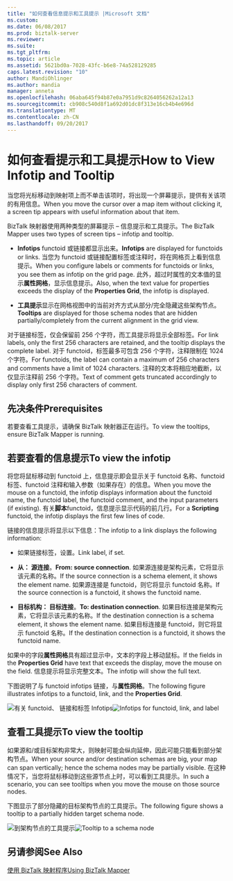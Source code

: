 ```yaml
---
title: "如何查看信息提示和工具提示 |Microsoft 文档"
ms.custom: 
ms.date: 06/08/2017
ms.prod: biztalk-server
ms.reviewer: 
ms.suite: 
ms.tgt_pltfrm: 
ms.topic: article
ms.assetid: 5621bd0a-7028-43fc-b6e8-74a528129285
caps.latest.revision: "10"
author: MandiOhlinger
ms.author: mandia
manager: anneta
ms.openlocfilehash: 06aba645f94b87e0a7951d9c8264056262a12a13
ms.sourcegitcommit: cb908c540d8f1a692d01dc8f313e16cb4b4e696d
ms.translationtype: MT
ms.contentlocale: zh-CN
ms.lasthandoff: 09/20/2017
---
```

# <a name="how-to-view-infotip-and-tooltip"></a><span data-ttu-id="477a7-102">如何查看提示和工具提示</span><span class="sxs-lookup"><span data-stu-id="477a7-102">How to View Infotip and Tooltip</span></span>
<span data-ttu-id="477a7-103">当您将光标移动到映射项上而不单击该项时，将出现一个屏幕提示，提供有关该项的有用信息。</span><span class="sxs-lookup"><span data-stu-id="477a7-103">When you move the cursor over a map item without clicking it, a screen tip appears with useful information about that item.</span></span>  
  
 <span data-ttu-id="477a7-104">BizTalk 映射器使用两种类型的屏幕提示 – 信息提示和工具提示。</span><span class="sxs-lookup"><span data-stu-id="477a7-104">The BizTalk Mapper uses two types of screen tips – infotip and tooltip.</span></span>  
  
-   <span data-ttu-id="477a7-105">**Infotips** functoid 或链接都显示出来。</span><span class="sxs-lookup"><span data-stu-id="477a7-105">**Infotips** are displayed for functoids or links.</span></span> <span data-ttu-id="477a7-106">当您为 functoid 或链接配置标签或注释时，将在网格页上看到信息提示。</span><span class="sxs-lookup"><span data-stu-id="477a7-106">When you configure labels or comments for functoids or links, you see them as infotip on the grid page.</span></span> <span data-ttu-id="477a7-107">此外，超过时属性的文本值的显示**属性网格**，显示信息提示。</span><span class="sxs-lookup"><span data-stu-id="477a7-107">Also, when the text value for properties exceeds the display of the **Properties Grid**, the infotip is displayed.</span></span>  
  
-   <span data-ttu-id="477a7-108">**工具提示**显示在网格视图中的当前对齐方式从部分/完全隐藏这些架构节点。</span><span class="sxs-lookup"><span data-stu-id="477a7-108">**Tooltips** are displayed for those schema nodes that are hidden partially/completely from the current alignment in the grid view.</span></span>  
  
 <span data-ttu-id="477a7-109">对于链接标签，仅会保留前 256 个字符，而工具提示将显示全部标签。</span><span class="sxs-lookup"><span data-stu-id="477a7-109">For link labels, only the first 256 characters are retained, and the tooltip displays the complete label.</span></span> <span data-ttu-id="477a7-110">对于 functoid，标签最多可包含 256 个字符，注释限制在 1024 个字符。</span><span class="sxs-lookup"><span data-stu-id="477a7-110">For functoids, the label can contain a maximum of 256 characters and comments have a limit of 1024 characters.</span></span> <span data-ttu-id="477a7-111">注释的文本将相应地截断，以仅显示注释前 256 个字符。</span><span class="sxs-lookup"><span data-stu-id="477a7-111">Text of comment gets truncated accordingly to display only first 256 characters of comment.</span></span>  
  
## <a name="prerequisites"></a><span data-ttu-id="477a7-112">先决条件</span><span class="sxs-lookup"><span data-stu-id="477a7-112">Prerequisites</span></span>  
 <span data-ttu-id="477a7-113">若要查看工具提示，请确保 BizTalk 映射器正在运行。</span><span class="sxs-lookup"><span data-stu-id="477a7-113">To view the tooltips, ensure BizTalk Mapper is running.</span></span>  
  
## <a name="to-view-the-infotip"></a><span data-ttu-id="477a7-114">若要查看的信息提示</span><span class="sxs-lookup"><span data-stu-id="477a7-114">To view the infotip</span></span>  
 <span data-ttu-id="477a7-115">将您将鼠标移动到 functoid 上，信息提示即会显示关于 functoid 名称、functoid 标签、functoid 注释和输入参数（如果存在）的信息。</span><span class="sxs-lookup"><span data-stu-id="477a7-115">When you move the mouse on a functoid, the infotip displays information about the functoid name, the functoid label, the functoid comment, and the input parameters (if existing).</span></span> <span data-ttu-id="477a7-116">有关**脚本**functoid，信息提示显示代码的前几行。</span><span class="sxs-lookup"><span data-stu-id="477a7-116">For a **Scripting** functoid, the infotip displays the first few lines of code.</span></span>  
  
 <span data-ttu-id="477a7-117">链接的信息提示将显示以下信息：</span><span class="sxs-lookup"><span data-stu-id="477a7-117">The infotip to a link displays the following information:</span></span>  
  
-   <span data-ttu-id="477a7-118">如果链接标签，设置。</span><span class="sxs-lookup"><span data-stu-id="477a7-118">Link label, if set.</span></span>  
  
-   <span data-ttu-id="477a7-119">**从： 源连接**。</span><span class="sxs-lookup"><span data-stu-id="477a7-119">**From: source connection**.</span></span> <span data-ttu-id="477a7-120">如果源连接是架构元素，它将显示该元素的名称。</span><span class="sxs-lookup"><span data-stu-id="477a7-120">If the source connection is a schema element, it shows the element name.</span></span> <span data-ttu-id="477a7-121">如果源连接是 functoid，则它将显示 functoid 名称。</span><span class="sxs-lookup"><span data-stu-id="477a7-121">If the source connection is a functoid, it shows the functoid name.</span></span>  
  
-   <span data-ttu-id="477a7-122">**目标机构： 目标连接**。</span><span class="sxs-lookup"><span data-stu-id="477a7-122">**To: destination connection**.</span></span> <span data-ttu-id="477a7-123">如果目标连接是架构元素，它将显示该元素的名称。</span><span class="sxs-lookup"><span data-stu-id="477a7-123">If the destination connection is a schema element, it shows the element name.</span></span> <span data-ttu-id="477a7-124">如果目标连接是 functoid，则它将显示 functoid 名称。</span><span class="sxs-lookup"><span data-stu-id="477a7-124">If the destination connection is a functoid, it shows the functoid name.</span></span>  
  
 <span data-ttu-id="477a7-125">如果中的字段**属性网格**具有超过显示中，文本的字段上移动鼠标。</span><span class="sxs-lookup"><span data-stu-id="477a7-125">If the fields in the **Properties Grid** have text that exceeds the display, move the mouse on the field.</span></span> <span data-ttu-id="477a7-126">信息提示将显示完整文本。</span><span class="sxs-lookup"><span data-stu-id="477a7-126">The infotip will show the full text.</span></span>  
  
 <span data-ttu-id="477a7-127">下图说明了与 functoid infotips 链接，与**属性网格**。</span><span class="sxs-lookup"><span data-stu-id="477a7-127">The following figure illustrates infotips to a functoid, link, and the **Properties Grid**.</span></span>  
  
 <span data-ttu-id="477a7-128">![有关 functoid、 链接和标签 Infotips](../core/media/viewing-infotips.gif "Viewing_infotips")</span><span class="sxs-lookup"><span data-stu-id="477a7-128">![Infotips for functoid, link, and label](../core/media/viewing-infotips.gif "Viewing_infotips")</span></span>  
  
## <a name="to-view-the-tooltip"></a><span data-ttu-id="477a7-129">查看工具提示</span><span class="sxs-lookup"><span data-stu-id="477a7-129">To view the tooltip</span></span>  
 <span data-ttu-id="477a7-130">如果源和/或目标架构非常大，则映射可能会纵向延伸，因此可能只能看到部分架构节点。</span><span class="sxs-lookup"><span data-stu-id="477a7-130">When your source and/or destination schemas are big, your map can span vertically; hence the schema nodes may be partially visible.</span></span> <span data-ttu-id="477a7-131">在这种情况下，当您将鼠标移动到这些源节点上时，可以看到工具提示。</span><span class="sxs-lookup"><span data-stu-id="477a7-131">In such a scenario, you can see tooltips when you move the mouse on those source nodes.</span></span>  
  
 <span data-ttu-id="477a7-132">下图显示了部分隐藏的目标架构节点的工具提示。</span><span class="sxs-lookup"><span data-stu-id="477a7-132">The following figure shows a tooltip to a partially hidden target schema node.</span></span>  
  
 <span data-ttu-id="477a7-133">![到架构节点的工具提示](../core/media/viewing-tooltips.gif "Viewing_tooltips")</span><span class="sxs-lookup"><span data-stu-id="477a7-133">![Tooltip to a schema node](../core/media/viewing-tooltips.gif "Viewing_tooltips")</span></span>  
  
## <a name="see-also"></a><span data-ttu-id="477a7-134">另请参阅</span><span class="sxs-lookup"><span data-stu-id="477a7-134">See Also</span></span>  
 [<span data-ttu-id="477a7-135">使用 BizTalk 映射程序</span><span class="sxs-lookup"><span data-stu-id="477a7-135">Using BizTalk Mapper</span></span>](../core/using-biztalk-mapper.md)